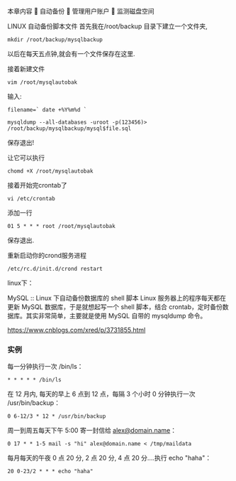 本章内容
 自动备份
 管理用户账户
 监测磁盘空间

LINUX 自动备份脚本文件
首先我在/root/backup 目录下建立一个文件夹,

```
mkdir /root/backup/mysqlbackup
```
以后在每天五点钟,就会有一个文件保存在这里.

接着新建文件
```
vim /root/mysqlautobak
```
输入:
```
filename=` date +%Y%m%d `

mysqldump --all-databases -uroot -p(123456)> /root/backup/mysqlbackup/mysql$file.sql
```


保存退出!

让它可以执行
```
chomd +X /root/mysqlautobak
```
接着开始完crontab了
```
vi /etc/crontab
```


添加一行


```
01 5 * * * root /root/mysqlautobak
```
保存退出.

重新启动你的crond服务进程
```
/etc/rc.d/init.d/crond restart
```

linux下：

MySQL :: Linux 下自动备份数据库的 shell 脚本
Linux 服务器上的程序每天都在更新 MySQL 数据库，于是就想起写一个 shell 脚本，结合 crontab，定时备份数据库。其实非常简单，主要就是使用 MySQL 自带的 mysqldump 命令。

https://www.cnblogs.com/xred/p/3731855.html

### 实例

每一分钟执行一次 /bin/ls：

```
* * * * * /bin/ls
```

在 12 月内, 每天的早上 6 点到 12 点，每隔 3 个小时 0 分钟执行一次 /usr/bin/backup：

```
0 6-12/3 * 12 * /usr/bin/backup
```

周一到周五每天下午 5:00 寄一封信给 alex@domain.name：

```
0 17 * * 1-5 mail -s "hi" alex@domain.name < /tmp/maildata
```

每月每天的午夜 0 点 20 分, 2 点 20 分, 4 点 20 分....执行 echo "haha"：

```
20 0-23/2 * * * echo "haha"
```